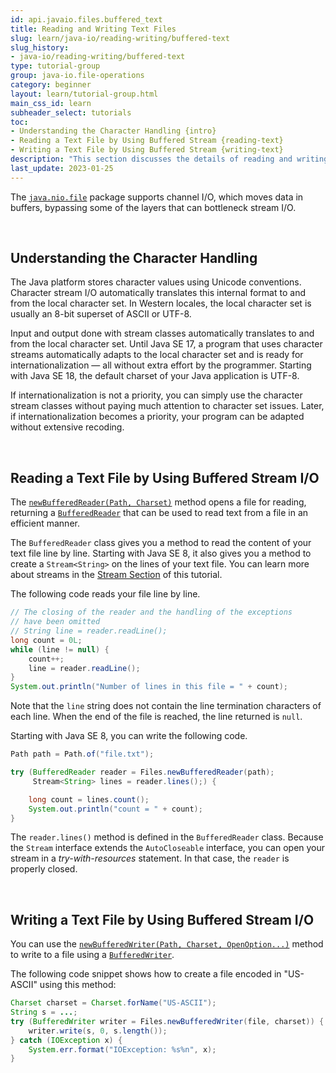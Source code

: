 ```yaml
---
id: api.javaio.files.buffered_text
title: Reading and Writing Text Files
slug: learn/java-io/reading-writing/buffered-text
slug_history:
- java-io/reading-writing/buffered-text
type: tutorial-group
group: java-io.file-operations
category: beginner
layout: learn/tutorial-group.html
main_css_id: learn
subheader_select: tutorials
toc:
- Understanding the Character Handling {intro}
- Reading a Text File by Using Buffered Stream {reading-text}
- Writing a Text File by Using Buffered Stream {writing-text}
description: "This section discusses the details of reading and writing text files using buffered I/O streams."
last_update: 2023-01-25
---
```



The [`java.nio.file`](javadoc:java.nio.file) package supports channel I/O, which moves data in buffers, bypassing some of the layers that can bottleneck stream I/O.


<a id="intro">&nbsp;</a>
## Understanding the Character Handling

The Java platform stores character values using Unicode conventions. Character stream I/O automatically translates this internal format to and from the local character set. In Western locales, the local character set is usually an 8-bit superset of ASCII or UTF-8.

Input and output done with stream classes automatically translates to and from the local character set. Until Java SE 17, a program that uses character streams automatically adapts to the local character set and is ready for internationalization — all without extra effort by the programmer. Starting with Java SE 18, the default charset of your Java application is UTF-8.

If internationalization is not a priority, you can simply use the character stream classes without paying much attention to character set issues. Later, if internationalization becomes a priority, your program can be adapted without extensive recoding.


<a id="reading-text">&nbsp;</a>
## Reading a Text File by Using Buffered Stream I/O

The [`newBufferedReader(Path, Charset)`](javadoc:Files.newBufferedReader(CharSet)) method opens a file for reading, returning a [`BufferedReader`](javadoc:BufferedReader) that can be used to read text from a file in an efficient manner.

The `BufferedReader` class gives you a method to read the content of your text file line by line. Starting with Java SE 8, it also gives you a method to create a `Stream<String>` on the lines of your text file. You can learn more about streams in the [Stream Section](id:api.stream) of this tutorial.

The following code reads your file line by line.

```java
// The closing of the reader and the handling of the exceptions
// have been omitted
// String line = reader.readLine();
long count = 0L;
while (line != null) {
    count++;
    line = reader.readLine();
}
System.out.println("Number of lines in this file = " + count);
```

Note that the `line` string does not contain the line termination characters of each line. When the end of the file is reached, the line returned is `null`.

Starting with Java SE 8, you can write the following code.

```java
Path path = Path.of("file.txt");

try (BufferedReader reader = Files.newBufferedReader(path);
     Stream<String> lines = reader.lines();) {

    long count = lines.count();
    System.out.println("count = " + count);
}
```

The `reader.lines()` method is defined in the `BufferedReader` class. Because the `Stream` interface extends the `AutoCloseable` interface, you can open your stream in a _try-with-resources_ statement. In that case, the `reader` is properly closed.


<a id="writing-text">&nbsp;</a>
## Writing a Text File by Using Buffered Stream I/O

You can use the [`newBufferedWriter(Path, Charset, OpenOption...)`](javadoc:Files.newBufferedWriter(OpenOptions)) method to write to a file using a [`BufferedWriter`](javadoc:BufferedWriter).

The following code snippet shows how to create a file encoded in "US-ASCII" using this method:

```java
Charset charset = Charset.forName("US-ASCII");
String s = ...;
try (BufferedWriter writer = Files.newBufferedWriter(file, charset)) {
    writer.write(s, 0, s.length());
} catch (IOException x) {
    System.err.format("IOException: %s%n", x);
}
```
